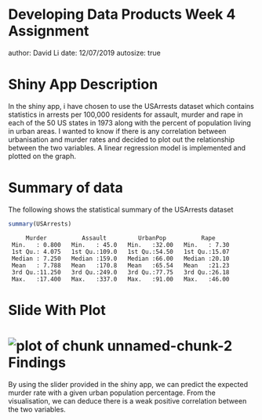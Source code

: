 Developing Data Products Week 4 Assignment
========================================================
author: David Li
date: 12/07/2019
autosize: true

Shiny App Description
========================================================

In the shiny app, i have chosen to use the USArrests dataset which contains statistics in arrests per 100,000 residents for assault, murder and rape in each of the 50 US states in 1973 along with the percent of population living in urban areas. 
I wanted to know if there is any correlation between urbanisation and murder rates and decided to plot out the relationship between the two variables. A linear regression model is implemented and plotted on the graph.

Summary of data
========================================================
The following shows the statistical summary of the USArrests dataset

```r
summary(USArrests)
```

```
     Murder          Assault         UrbanPop          Rape      
 Min.   : 0.800   Min.   : 45.0   Min.   :32.00   Min.   : 7.30  
 1st Qu.: 4.075   1st Qu.:109.0   1st Qu.:54.50   1st Qu.:15.07  
 Median : 7.250   Median :159.0   Median :66.00   Median :20.10  
 Mean   : 7.788   Mean   :170.8   Mean   :65.54   Mean   :21.23  
 3rd Qu.:11.250   3rd Qu.:249.0   3rd Qu.:77.75   3rd Qu.:26.18  
 Max.   :17.400   Max.   :337.0   Max.   :91.00   Max.   :46.00  
```

Slide With Plot
========================================================

![plot of chunk unnamed-chunk-2](MyShinyApp-figure/unnamed-chunk-2-1.png)
Findings
========================================================
By using the slider provided in the shiny app, we can predict the expected murder rate with a given urban population percentage. 
From the visualisation, we can deduce there is a weak positive correlation between the two variables. 
